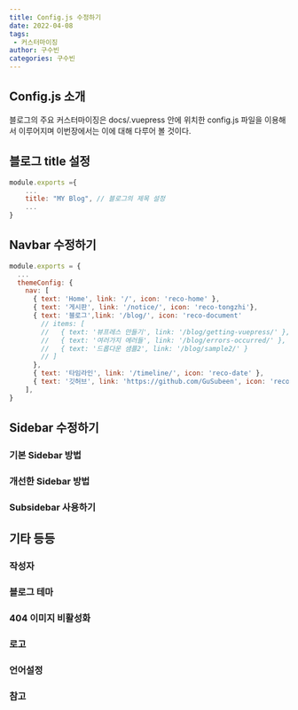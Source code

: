 ```yaml
---
title: Config.js 수정하기
date: 2022-04-08
tags:
 - 커스터마이징
author: 구수빈
categories: 구수빈
---
```

## Config.js 소개
블로그의 주요 커스터마이징은 docs/.vuepress 안에 위치한 config.js 파일을 이용해서 이루어지며 이번장에서는 이에 대해 다루어 볼 것이다.

## 블로그 title 설정
```js
module.exports ={
    ...
    title: "MY Blog", // 블로그의 제목 설정
    ...
}
```
## Navbar 수정하기
```js
module.exports = {
  ...
  themeConfig: {
    nav: [
      { text: 'Home', link: '/', icon: 'reco-home' },
      { text: '게시판', link: '/notice/', icon: 'reco-tongzhi'},
      { text: '블로그',link: '/blog/', icon: 'reco-document'
        // items: [
        //   { text: '뷰프레스 만들기', link: '/blog/getting-vuepress/' },
        //   { text: '여러가지 에러들', link: '/blog/errors-occurred/' },
        //   { text: '드롭다운 샘플2', link: '/blog/sample2/' }
        // ]
      },
      { text: '타임라인', link: '/timeline/', icon: 'reco-date' },
      { text: '깃허브', link: 'https://github.com/GuSubeen', icon: 'reco-github' }
    ],
}  
```

## Sidebar 수정하기

### 기본 Sidebar 방법

### 개선한 Sidebar 방법

### Subsidebar 사용하기

## 기타 등등

### 작성자

### 블로그 테마

### 404 이미지 비활성화

### 로고

### 언어설정



### 참고